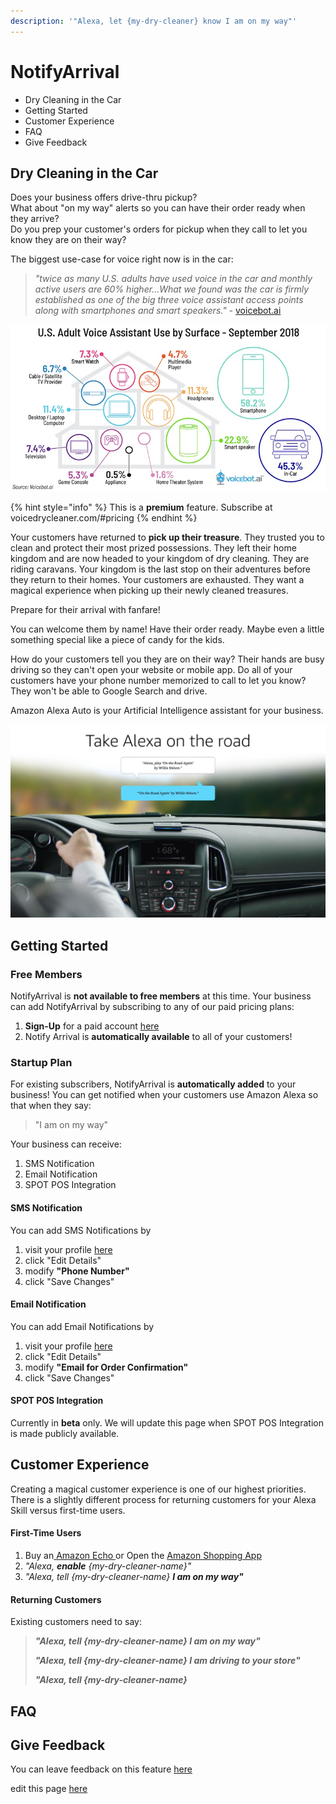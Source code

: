 ```yaml
---
description: '"Alexa, let {my-dry-cleaner} know I am on my way"'
---
```


# NotifyArrival

* Dry Cleaning in the Car
* Getting Started
* Customer Experience
* FAQ
* Give Feedback

## Dry Cleaning in the Car

Does your business offers drive-thru pickup?  
What about "on my way" alerts so you can have their order ready when they arrive?  
Do you prep your customer's orders for pickup when they call to let you know they are on their way?

The biggest use-case for voice right now is in the car: 

> _"twice as many U.S. adults have used voice in the car and monthly active users are 60% higher...What we found was the car is firmly established as one of the big three voice assistant access points along with smartphones and smart speakers." -_ [voicebot.ai](https://voicebot.ai/2019/01/15/twice-the-number-of-u-s-adults-have-tried-in-car-voice-assistants-as-smart-speakers/)

![voicebot.ai](.gitbook/assets/us-adult-voice-assistant-use-by-surface-01.jpg)

{% hint style="info" %}
This is a **premium** feature. Subscribe at voicedrycleaner.com/\#pricing 
{% endhint %}

Your customers have returned to **pick up their treasure**. They trusted you to clean and protect their most prized possessions. They left their home kingdom and are now headed to your kingdom of dry cleaning. They are riding caravans. Your kingdom is the last stop on their adventures before they return to their homes. Your customers are exhausted. They want a magical experience when picking up their newly cleaned treasures. 

Prepare for their arrival with fanfare!

You can welcome them by name! Have their order ready. Maybe even a little something special like a piece of candy for the kids. 

How do your customers tell you they are on their way? Their hands are busy driving so they can't open your website or mobile app. Do all of your customers have your phone number memorized to call to let you know? They won't be able to Google Search and drive. 

Amazon Alexa Auto is your Artificial Intelligence assistant for your business.

![Alexa Auto](.gitbook/assets/ea_dpv._cb455161422_.jpg)

## Getting Started

### Free Members

NotifyArrival is **not available to free members** at this time. Your business can add NotifyArrival by subscribing to any of our paid pricing plans:

1. **Sign-Up** for a paid account [here](https://voicedrycleaner.com/#pricing)
2. Notify Arrival is **automatically available** to all of your customers!

### Startup Plan

For existing subscribers, NotifyArrival is **automatically added** to your business! You can get notified when your customers use Amazon Alexa so that when they say:

> "I am on my way"

Your business can receive:

1. SMS Notification
2. Email Notification
3. SPOT POS Integration

#### SMS Notification

You can add SMS Notifications by

1. visit your profile [here](https://voicedrycleaner.com/profile/)
2. click "Edit Details"
3. modify **"Phone Number"**
4. click "Save Changes"

#### Email Notification

You can add Email Notifications by

1. visit your profile [here](https://voicedrycleaner.com/profile/)
2. click "Edit Details"
3. modify **"Email for Order Confirmation"**
4. click "Save Changes"

#### SPOT POS Integration

Currently in **beta** only. We will update this page when SPOT POS Integration is made publicly available.

## Customer Experience

Creating a magical customer experience is one of our highest priorities. There is a slightly different process for returning customers for your Alexa Skill versus first-time users.

#### First-Time Users

1. Buy an[ Amazon Echo ](https://www.amazon.com/Introducing-Echo-Auto-first-your/dp/B0753K4CWG)or Open the [Amazon Shopping App](http://www.amazon.com/mobileapps)
2. _"Alexa, **enable** {my-dry-cleaner-name}"_
3. _"Alexa, tell {my-dry-cleaner-name} **I am on my way"**_

#### Returning Customers

Existing customers need to say:

> _**"Alexa, tell {my-dry-cleaner-name} I am on my way"**_
>
> _**"Alexa, tell {my-dry-cleaner-name} I am driving to your store"**_
>
> _**"Alexa, tell {my-dry-cleaner-name}**_

## FAQ

## Give Feedback

You can leave feedback on this feature [here](https://voicefirstai.typeform.com/to/gcW8kp)

edit this page [here](https://github.com/VoiceFirstTech/voicefirsttech.com/edit/master/notifyarrival.md)



